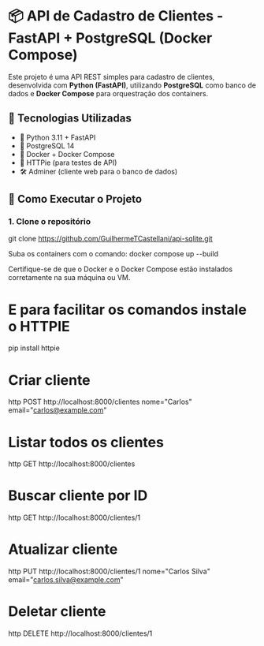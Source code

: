 # 📦 API de Cadastro de Clientes - FastAPI + PostgreSQL (Docker Compose)

Este projeto é uma API REST simples para cadastro de clientes, desenvolvida com **Python (FastAPI)**, utilizando **PostgreSQL** como banco de dados e **Docker Compose** para orquestração dos containers.

## 🧰 Tecnologias Utilizadas

- 🐍 Python 3.11 + FastAPI
- 🐘 PostgreSQL 14
- 🐳 Docker + Docker Compose
- 🧪 HTTPie (para testes de API)
- 🛠️ Adminer (cliente web para o banco de dados)

## 🚀 Como Executar o Projeto

### 1. Clone o repositório

git clone https://github.com/GuilhermeTCastellani/api-sqlite.git

Suba os containers com o comando:
  docker compose up --build

Certifique-se de que o Docker e o Docker Compose estão instalados corretamente na sua máquina ou VM.

# E para facilitar os comandos instale o HTTPIE
pip install httpie 

# Criar cliente
http POST http://localhost:8000/clientes nome="Carlos" email="carlos@example.com"

# Listar todos os clientes
http GET http://localhost:8000/clientes

# Buscar cliente por ID
http GET http://localhost:8000/clientes/1

# Atualizar cliente
http PUT http://localhost:8000/clientes/1 nome="Carlos Silva" email="carlos.silva@example.com"

# Deletar cliente
http DELETE http://localhost:8000/clientes/1

